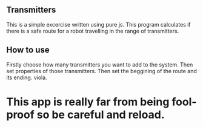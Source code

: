 ## Transmitters
This is a simple excercise written using pure js. This program calculates if there is a safe route for a robot travelling in the range of transmitters.

## How to use
Firstly choose how many transmitters you want to add to the system. Then set properties of those transmitters. Then set the beggining of the route and its ending. viola.

# This app is really far from being fool-proof so be careful and reload.